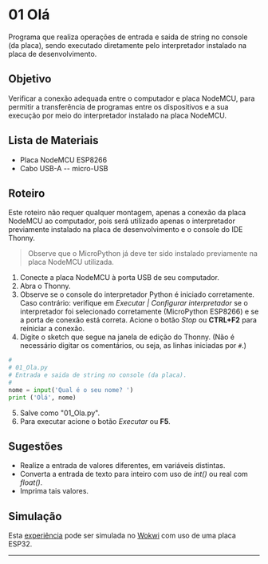 # 01 Olá

Programa que realiza operações de entrada e saida de string no console (da placa), sendo executado diretamente pelo interpretador instalado na placa de desenvolvimento.

## Objetivo

Verificar a conexão adequada entre o computador e placa NodeMCU, para permitir a transferência de programas entre os dispositivos e a sua execução por meio do interpretador instalado na placa NodeMCU.

## Lista de Materiais

* Placa NodeMCU ESP8266
* Cabo USB-A -- micro-USB

## Roteiro

Este roteiro não requer qualquer montagem, apenas a conexão da placa NodeMCU ao computador, pois será utilizado apenas o interpretador previamente instalado na placa de desenvolvimento e o console do IDE Thonny.

> Observe que o MicroPython já deve ter sido instalado previamente na placa NodeMCU utilizada.

1. Conecte a placa NodeMCU à porta USB de seu computador.
2. Abra o Thonny.
3. Observe se o console do interpretador Python é iniciado corretamente. Caso contrário: verifique em *Executar | Configurar interpretador* se o interpretador foi selecionado corretamente (MicroPython ESP8266) e se a porta de conexão está correta. Acione o botão *Stop* ou **CTRL+F2** para reiniciar a conexão.
4. Digite o sketch que segue na janela de edição do Thonny. (Não é necessário digitar os comentários, ou seja, as linhas iniciadas por `#`.)

```python
#
# 01_Ola.py
# Entrada e saida de string no console (da placa).
#
nome = input('Qual é o seu nome? ')
print ('Olá', nome)

```

5. Salve como "01_Ola.py".
6. Para executar acione o botão *Executar* ou **F5**.

## Sugestões

* Realize a entrada de valores diferentes, em variáveis distintas.
* Converta a entrada de texto para inteiro com uso de *int()* ou real com *float()*.
* Imprima tais valores.

## Simulação

Esta [experiência](https://wokwi.com/projects/346161396802650706) pode ser simulada no [Wokwi](https://wokwi.com/projects/346161396802650706) com uso de uma placa ESP32.

---

